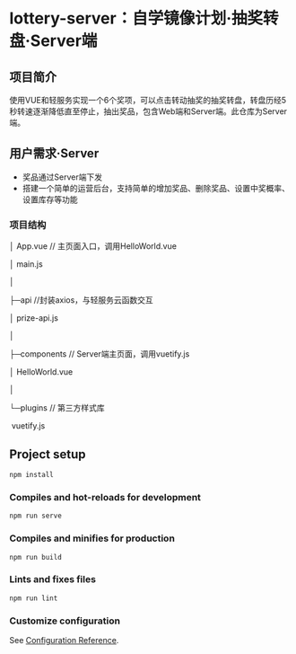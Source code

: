 # lottery-server：自学镜像计划·抽奖转盘·Server端

## 项目简介

使用VUE和轻服务实现一个6个奖项，可以点击转动抽奖的抽奖转盘，转盘历经5秒转速逐渐降低直至停止，抽出奖品，包含Web端和Server端。此仓库为Server端。

[服务端地址]: https://qc4dgz.web.cloudendpoint.cn/



## 用户需求·Server

- 奖品通过Server端下发
- 搭建一个简单的运营后台，支持简单的增加奖品、删除奖品、设置中奖概率、设置库存等功能

### 项目结构

│  App.vue   // 主页面入口，调用HelloWorld.vue                                                              

│  main.js                                                                                                                                                                                                     

│                                                                                                                                                                                                              

├─api    //封装axios，与轻服务云函数交互                                                                                    

│      prize-api.js                                                                                                                                                                                            

│                                                                                                                                                                                                                                                                                                                                                                                                            

├─components         // Server端主页面，调用vuetify.js                                                                                                              

│      HelloWorld.vue                                                                                                                                                                                                                                                                                                                                          

│                                                                                                                                                                                                              

└─plugins    // 第三方样式库                                                                                                    

​        vuetify.js 

## Project setup
```
npm install
```

### Compiles and hot-reloads for development
```
npm run serve
```

### Compiles and minifies for production
```
npm run build
```

### Lints and fixes files
```
npm run lint
```

### Customize configuration
See [Configuration Reference](https://cli.vuejs.org/config/).
